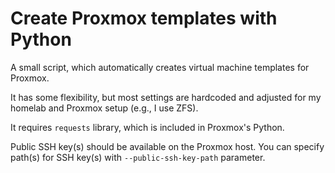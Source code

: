 # Create Proxmox templates with Python

A small script, which automatically creates virtual machine
templates for Proxmox.

It has some flexibility, but most settings are hardcoded and
adjusted for my homelab and Proxmox setup (e.g., I use ZFS).

It requires `requests` library, which is included in Proxmox's
Python.

Public SSH key(s) should be available on the Proxmox host.
You can specify path(s) for SSH key(s) with `--public-ssh-key-path`
parameter.
